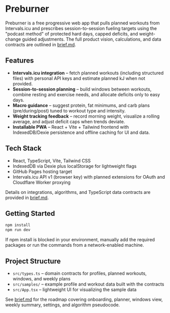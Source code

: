 # Preburner

Preburner is a free progressive web app that pulls planned workouts from Intervals.icu and prescribes session-to-session fueling targets using the "podcast method" of protected hard days, capped deficits, and weight-change guided adjustments. The full product vision, calculations, and data contracts are outlined in [brief.md](./brief.md).

## Features

- **Intervals.icu integration** – fetch planned workouts (including structured files) with personal API keys and estimate planned kJ when not provided.
- **Session-to-session planning** – build windows between workouts, combine resting and exercise needs, and allocate deficits only to easy days.
- **Macro guidance** – suggest protein, fat minimums, and carb plans (pre/during/post) tuned to workout type and intensity.
- **Weight tracking feedback** – record morning weight, visualize a rolling average, and adjust deficit caps when trends deviate.
- **Installable PWA** – React + Vite + Tailwind frontend with IndexedDB/Dexie persistence and offline caching for UI and data.

## Tech Stack

- React, TypeScript, Vite, Tailwind CSS
- IndexedDB via Dexie plus localStorage for lightweight flags
- GitHub Pages hosting target
- Intervals.icu API v1 (browser key) with planned extensions for OAuth and Cloudflare Worker proxying

Details on integrations, algorithms, and TypeScript data contracts are provided in [brief.md](./brief.md).

## Getting Started

```bash
npm install
npm run dev
```

If npm install is blocked in your environment, manually add the required packages or run the commands from a network-enabled machine.

## Project Structure

- `src/types.ts` – domain contracts for profiles, planned workouts, windows, and weekly plans
- `src/samples/` – example profile and workout data built with the contracts
- `src/App.tsx` – lightweight UI for visualizing the sample data

See [brief.md](./brief.md) for the roadmap covering onboarding, planner, windows view, weekly summary, settings, and algorithm pseudocode.

